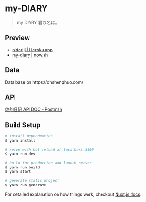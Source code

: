 # my-DIARY

> my DIARY 君の名は。

## Preview

- [nideriji | Heroku app](https://nideriji.herokuapp.com/)
- [my-diary | now.sh](https://my-diary.yunyoujun.cn)

## Data

Data base on <https://ohshenghuo.com/>

## API

[你的日记 API DOC - Postman](https://documenter.getpostman.com/view/3326320/Rztmr8pE)

## Build Setup

``` bash
# install dependencies
$ yarn install

# serve with hot reload at localhost:3000
$ yarn run dev

# build for production and launch server
$ yarn run build
$ yarn start

# generate static project
$ yarn run generate
```

For detailed explanation on how things work, checkout [Nuxt.js docs](https://nuxtjs.org).
